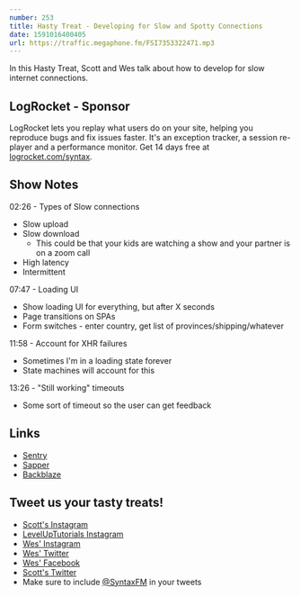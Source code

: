 ```yaml
---
number: 253
title: Hasty Treat - Developing for Slow and Spotty Connections
date: 1591016400405
url: https://traffic.megaphone.fm/FSI7353322471.mp3
---
```


In this Hasty Treat, Scott and Wes talk about how to develop for slow internet connections. 

## LogRocket - Sponsor
LogRocket lets you replay what users do on your site, helping you reproduce bugs and fix issues faster. It's an exception tracker, a session re-player and a performance monitor. Get 14 days free at [logrocket.com/syntax](https://logrocket.com/syntax).

## Show Notes

02:26 - Types of Slow connections

* Slow upload
* Slow download
  * This could be that your kids are watching a show and your partner is on a zoom call
* High latency
* Intermittent

07:47 - Loading UI 

* Show loading UI for everything, but after X seconds
* Page transitions on SPAs
* Form switches - enter country, get list of provinces/shipping/whatever

11:58 - Account for XHR failures 

* Sometimes I'm in a loading state forever
* State machines will account for this

13:26 - "Still working" timeouts

* Some sort of timeout so the user can get feedback

## Links
* [Sentry](https://sentry.io)
* [Sapper](https://sapper.svelte.dev/)
* [Backblaze](https://www.backblaze.com/)

## Tweet us your tasty treats!
* [Scott's Instagram](https://www.instagram.com/stolinski/)
* [LevelUpTutorials Instagram](https://www.instagram.com/LevelUpTutorials/)
* [Wes' Instagram](https://www.instagram.com/wesbos/)
* [Wes' Twitter](https://twitter.com/wesbos)
* [Wes' Facebook](https://www.facebook.com/wesbos.developer)
* [Scott's Twitter](https://twitter.com/stolinski)
* Make sure to include [@SyntaxFM](https://twitter.com/SyntaxFM) in your tweets